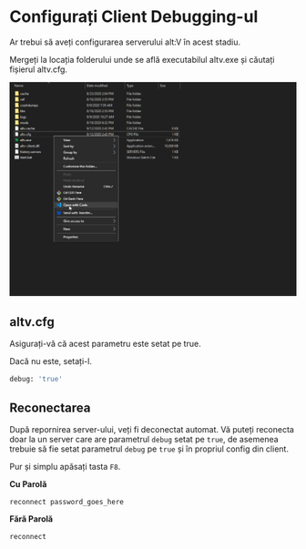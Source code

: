 # Configurați Client Debugging-ul

Ar trebui să aveți configurarea serverului alt:V în acest stadiu.

Mergeți la locația folderului unde se află executabilul altv.exe și căutați fișierul altv.cfg.

![](../../img/edit_cfg.png)

## altv.cfg

Asigurați-vă că acest parametru este setat pe true.

Dacă nu este, setați-l.

```sh
debug: 'true'
```

## Reconectarea

După repornirea server-ului, veți fi deconectat automat. Vă puteți reconecta doar la un server care are parametrul `debug` setat pe `true`, de asemenea trebuie să fie setat parametrul `debug` pe `true` și în propriul config din client.

Pur și simplu apăsați tasta `F8`.

**Cu Parolă**

```
reconnect password_goes_here
```

**Fără Parolă**

```
reconnect
```
